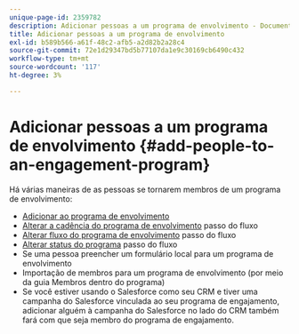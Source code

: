 ```yaml
---
unique-page-id: 2359782
description: Adicionar pessoas a um programa de envolvimento - Documentos da Marketo - Documentação do produto
title: Adicionar pessoas a um programa de envolvimento
exl-id: b589b566-a61f-48c2-afb5-a2d82b2a28c4
source-git-commit: 72e1d29347bd5b77107da1e9c30169cb6490c432
workflow-type: tm+mt
source-wordcount: '117'
ht-degree: 3%

---
```


# Adicionar pessoas a um programa de envolvimento {#add-people-to-an-engagement-program}

Há várias maneiras de as pessoas se tornarem membros de um programa de envolvimento:

* [Adicionar ao programa de envolvimento](/help/marketo/product-docs/core-marketo-concepts/smart-campaigns/program-flow-actions/add-to-engagement-program.md)
* [Alterar a cadência do programa de envolvimento](/help/marketo/product-docs/core-marketo-concepts/smart-campaigns/program-flow-actions/change-engagement-program-cadence.md) passo do fluxo
* [Alterar fluxo do programa de envolvimento](/help/marketo/product-docs/core-marketo-concepts/smart-campaigns/program-flow-actions/change-engagement-program-stream.md) passo do fluxo
* [Alterar status do programa](/help/marketo/product-docs/core-marketo-concepts/smart-campaigns/program-flow-actions/change-program-status.md) passo do fluxo
* Se uma pessoa preencher um formulário local para um programa de envolvimento
* Importação de membros para um programa de envolvimento (por meio da guia Membros dentro do programa)
* Se você estiver usando o Salesforce como seu CRM e tiver uma campanha do Salesforce vinculada ao seu programa de engajamento, adicionar alguém à campanha do Salesforce no lado do CRM também fará com que seja membro do programa de engajamento.
